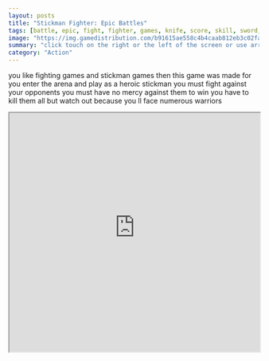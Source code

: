 ```yaml
---
layout: posts
title: "Stickman Fighter: Epic Battles"
tags: [battle, epic, fight, fighter, games, knife, score, skill, sword, weapon, weapons, boss, free, online, games, oyna, game, free, games, play, play, games]
image: "https://img.gamedistribution.com/b91615ae558c4b4caab812eb3c02fa9e.jpg"
summary: "click touch on the right or the left of the screen or use arrow keys to hit beat the enemies stand in front of your opponents and start the combat each enemy is unique a life bar shows your health  free online games oyna game free games play play games"
category: "Action"
---
```


you like fighting games and stickman games then this game was made for you enter the arena and play as a heroic stickman you must fight against your opponents you must have no mercy against them to win you have to kill them all but watch out because you ll face numerous warriors

<iframe width="100%" height="480px;" src="https://html5.gamedistribution.com/b91615ae558c4b4caab812eb3c02fa9e/"></iframe>